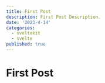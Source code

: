 ```yaml
---
title: First Post
description: First Post Description.
date: '2023-4-14'
categories:
  - sveltekit
  - svelte
published: true
---
```


# First Post
